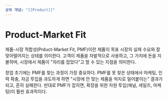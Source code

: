 ```yaml
---
상위 개념: "[[Product]]"
---
```

# Product-Market Fit
제품-시장 적합성(Prduct-Market Fit, PMF)이란 제품이 목표 시장의 실제 수요와 잘 맞아떨어지는 상태를 의미한다. 고객이 제품을 자발적으로 사용하고, 그 가치에 돈을 지불하며, 시장에서 제품이 "자리를 잡았다"고 할 수 있는 지점을 의미한다.

창업 초기에는 PMF를 찾는 과정이 가장 중요하다. PMF를 못 찾은 상태에서 마케팅, 인력 확충, 자금 투입을 과도하게 하면 "시장에 안 맞는 제품을 억지로 밀어붙이는" 결과가 되고, 흔히 실패한다. 반대로 PMF가 잡히면, 확장을 위한 자원 투입(채널, 세일즈, 마케팅)이 훨씬 효과적이다.